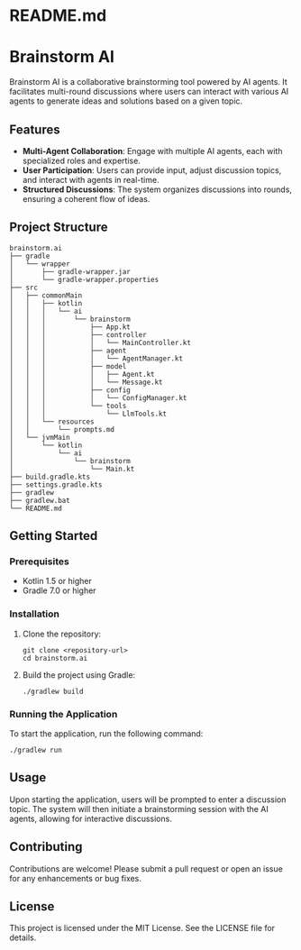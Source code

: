 # README.md

# Brainstorm AI

Brainstorm AI is a collaborative brainstorming tool powered by AI agents. It facilitates multi-round discussions where users can interact with various AI agents to generate ideas and solutions based on a given topic.

## Features

- **Multi-Agent Collaboration**: Engage with multiple AI agents, each with specialized roles and expertise.
- **User Participation**: Users can provide input, adjust discussion topics, and interact with agents in real-time.
- **Structured Discussions**: The system organizes discussions into rounds, ensuring a coherent flow of ideas.

## Project Structure

```
brainstorm.ai
├── gradle
│   └── wrapper
│       ├── gradle-wrapper.jar
│       └── gradle-wrapper.properties
├── src
│   ├── commonMain
│   │   ├── kotlin
│   │   │   └── ai
│   │   │       └── brainstorm
│   │   │           ├── App.kt
│   │   │           ├── controller
│   │   │           │   └── MainController.kt
│   │   │           ├── agent
│   │   │           │   └── AgentManager.kt
│   │   │           ├── model
│   │   │           │   ├── Agent.kt
│   │   │           │   └── Message.kt
│   │   │           ├── config
│   │   │           │   └── ConfigManager.kt
│   │   │           └── tools
│   │   │               └── LlmTools.kt
│   │   └── resources
│   │       └── prompts.md
│   └── jvmMain
│       └── kotlin
│           └── ai
│               └── brainstorm
│                   └── Main.kt
├── build.gradle.kts
├── settings.gradle.kts
├── gradlew
├── gradlew.bat
└── README.md
```

## Getting Started

### Prerequisites

- Kotlin 1.5 or higher
- Gradle 7.0 or higher

### Installation

1. Clone the repository:
   ```
   git clone <repository-url>
   cd brainstorm.ai
   ```

2. Build the project using Gradle:
   ```
   ./gradlew build
   ```

### Running the Application

To start the application, run the following command:
```
./gradlew run
```

## Usage

Upon starting the application, users will be prompted to enter a discussion topic. The system will then initiate a brainstorming session with the AI agents, allowing for interactive discussions.

## Contributing

Contributions are welcome! Please submit a pull request or open an issue for any enhancements or bug fixes.

## License

This project is licensed under the MIT License. See the LICENSE file for details.
